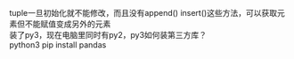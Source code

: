 tuple一旦初始化就不能修改，而且没有append() insert()这些方法，可以获取元素但不能赋值变成另外的元素  
装了py3，现在电脑里同时有py2，py3如何装第三方库？  
python3 pip install pandas